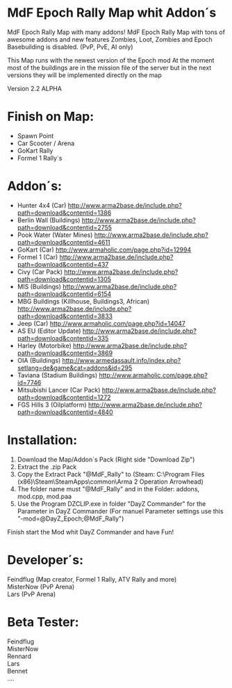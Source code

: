 MdF Epoch Rally Map whit Addon´s
=============================

MdF Epoch Rally Map with many addons!
MdF Epoch Rally Map with tons of awesome addons and new features
Zombies, Loot, Zombies and Epoch Basebuilding is disabled. (PvP, PvE, AI only)

This Map runs with the newest version of the Epoch mod
At the moment most of the buildings are in the mission file of the server but in the next versions they will be implemented directly on the map

Version 2.2 ALPHA



Finish on Map:
=============================	
- Spawn Point		
- Car Scooter / Arena		
- GoKart Rally 		
- Formel 1 Rally´s		


Addon´s:
=============================
- Hunter 4x4 (Car) http://www.arma2base.de/include.php?path=download&contentid=1386
- Berlin Wall (Buildings) http://www.arma2base.de/include.php?path=download&contentid=2755
- Pook Water (Water Mines) http://www.arma2base.de/include.php?path=download&contentid=4611
- GoKart (Car) http://www.armaholic.com/page.php?id=12994
- Formel 1 (Car) http://www.arma2base.de/include.php?path=download&contentid=437
- Civy (Car Pack) http://www.arma2base.de/include.php?path=download&contentid=1305
- MIS (Buildings) http://www.arma2base.de/include.php?path=download&contentid=6154
- MBG Buildings (Killhouse, Buildings3, African) http://www.arma2base.de/include.php?path=download&contentid=3833
- Jeep (Car) http://www.armaholic.com/page.php?id=14047
- AS EU (Editor Update) http://www.arma2base.de/include.php?path=download&contentid=335
- Harley (Motorbike) http://www.arma2base.de/include.php?path=download&contentid=3869
- OIA (Buildings) http://www.armedassault.info/index.php?setlang=de&game&cat=addons&id=295
- Taviana (Stadium Buildings) http://www.armaholic.com/page.php?id=7746
- Mitsubishi Lancer (Car Pack) http://www.arma2base.de/include.php?path=download&contentid=1272
- FGS Hills 3 (Oilplatform) http://www.arma2base.de/include.php?path=download&contentid=4840


Installation:
=============================
1. Download the Map/Addon´s Pack (Right side "Download Zip")
2. Extract the .zip Pack
3. Copy the Extract Pack "@MdF_Rally" to (Steam: C:\Program Files (x86)\Steam\SteamApps\common\Arma 2 Operation Arrowhead)
4. The folder name must "@MdF_Rally" and in the Folder: addons, mod.cpp, mod.paa
5. Use the Program DZCLIP.exe in folder "DayZ Commander" for the Parameter in DayZ Commander
(For manuel Parameter settings use this "-mod=@DayZ_Epoch;@MdF_Rally")

Finish start the Mod whit DayZ Commander and have Fun!


Developer´s:
=============================
Feindflug (Map creator, Formel 1 Rally, ATV Rally and more)		
MisterNow (PvP Arena)	
Lars (PvP Arena)		


Beta Tester:
=============================
Feindflug	
MisterNow	
Rennard		
Lars	
Bennet	
....	